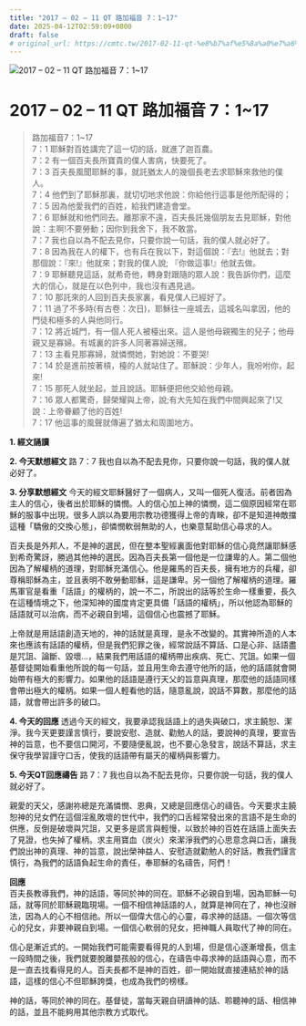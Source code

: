 ```yaml
---
title: "2017 – 02 – 11 QT 路加福音 7：1~17"
date: 2025-04-12T02:59:09+0800
draft: false
# original_url: https://cmtc.tw/2017-02-11-qt-%e8%b7%af%e5%8a%a0%e7%a6%8f%e9%9f%b3-7%ef%bc%9a117
---
```


![2017 – 02 – 11 QT 路加福音 7：1\~17](/images/qt.jpg   "2017 – 02 – 11 QT 路加福音 7：1\~17")

# 2017 – 02 – 11 QT 路加福音 7：1\~17

> 路加福音7：1\~17  
> 7：1 耶穌對百姓講完了這一切的話，就進了迦百農。  
> 7：2 有一個百夫長所寶貴的僕人害病，快要死了。  
> 7：3 百夫長風聞耶穌的事，就託猶太人的幾個長老去求耶穌來救他的僕人。  
> 7：4 他們到了耶穌那裏，就切切地求他說：你給他行這事是他所配得的；  
> 7：5 因為他愛我們的百姓，給我們建造會堂。  
> 7：6 耶穌就和他們同去。離那家不遠，百夫長託幾個朋友去見耶穌，對他說：主啊!不要勞動；因你到我舍下，我不敢當。  
> 7：7 我也自以為不配去見你，只要你說一句話，我的僕人就必好了。  
> 7：8 因為我在人的權下，也有兵在我以下，對這個說：『去!』他就去；對那個說：『來!』他就來；對我的僕人說; 『你做這事!』他就去做。  
> 7：9 耶穌聽見這話，就希奇他，轉身對跟隨的眾人說：我告訴你們，這麼大的信心，就是在以色列中，我也沒有遇見過。  
> 7：10 那託來的人回到百夫長家裏，看見僕人已經好了。  
> 7：11 過了不多時(有古卷：次日)，耶穌往一座城去，這城名叫拿因，他的門徒和極多的人與他同行。  
> 7：12 將近城門，有一個人死人被檯出來。這人是他母親獨生的兒子；他母親又是寡婦。有城裏的許多人同著寡婦送殯。  
> 7：13 主看見那寡婦，就憐憫她，對她說：不要哭!  
> 7：14 於是進前按著槓，檯的人就站住了。耶穌說：少年人，我吩咐你，起來!  
> 7：15 那死人就坐起，並且說話。耶穌便把他交給他母親。  
> 7：16 眾人都驚奇，歸榮耀與上帝，說;有大先知在我們中間興起來了!又說：上帝眷顧了他的百姓!  
> 7：17 他這事的風聲就傳遍了猶太和周圍地方。

**1.  經文誦讀**

**2.  今天默想經文**
路 7：7 我也自以為不配去見你，只要你說一句話，我的僕人就必好了。

**3. 分享默想經文**
今天的經文耶穌醫好了一個病人，又叫一個死人復活。前者因為主人的信心，後者出於耶穌的憐憫。人的信心加上神的憐憫，這二個原因經常在耶穌的服事中出現，很多人誤以為要用宗教功德獲得上帝的青睞，卻不是知道神敵擋這種「驕傲的交換心態」，卻憐憫軟弱無助的人，也樂意幫助信心尋求的人。

百夫長是外邦人，不是神的選民，但在整本聖經裏面他對耶穌的信心竟然讓耶穌感到希奇驚訝，勝過其他神的選民。因為百夫長第一個他是一位謙卑的人。第二個他因為了解權柄的道理，對耶穌充滿信心。他是羅馬的百夫長，擁有地方的兵權，卻尊稱耶穌為主，並且表明不敢勞動耶穌，這是謙卑。另一個他了解權柄的道理。羅馬軍官是看重「話語」的權柄的，說一不二，所說出的話等於生命一樣重要，長久在這種情境之下，他深知神的國度肯定更具備「話語的權柄」，所以他認為耶穌的話語就可以治病，而不必親自到場，這個信心也震撼了耶穌。

上帝就是用話語創造天地的，神的話就是真理，是永不改變的。其實神所造的人本來也應該有話語的權柄，但是我們犯罪之後，經常說話不算話、口是心非、話語盡是咒詛、論斷、毀壞…，結果我們用話語的權柄帶出疾病、死亡、咒詛。如果一個基督徒開始看重他所說的每一句話，並且用生命去遵守他所的話，他的話語就會開始帶有極大的影響力。如果他的話語是遵行天父的旨意與真理，那麼他的話語同樣會帶出極大的權柄。如果一個人輕看他的話，隨意亂說，說話不算數，那麼他的話語，就會帶出許多的破口。

**4. 今天的回應**
透過今天的經文，我要承認我話語上的過失與破口，求主饒恕、潔淨。我今天更要謹言慎行，要說安慰、造就、勸勉人的話，要說神的真理，要宣告神的旨意，也不要信口開河，不要隨便亂說，也不要心急發言，說話不算話，求主保守我學習謹守口舌，使我的話語帶有屬天的權柄與影響力。

**5. 今天QT回應禱告**
路 7：7 我也自以為不配去見你，只要你說一句話，我的僕人就必好了。

親愛的天父，感謝祢總是充滿憐憫、恩典，又總是回應信心的禱告。今天要求主饒恕神的兒女們在這個淫亂敗壞的世代中，我們的口舌經常發出來的言語不是生命的供應，反倒是破壞與咒詛，又更多是謊言與輕慢，以致於神的百姓在話語上面失去了見證，也失掉了權柄。求主用寶血（炭火）來潔淨我們的心思意念與口舌，讓我們說出神的真理、神的旨意，說出榮神益人、安慰造就勸勉人的好話，教我們謹言慎行，為我們的話語負起生命的責任，奉耶穌的名禱告，阿們！

**回應**  
百夫長教導我們，神的話語，等同於神的同在。耶穌不必親自到場，因為耶穌一句話，就等同於耶穌親臨現場。一個不相信神話語的人，就算是神同在了，神也沒辦法，因為人的心不相信祂。所以一個偉大信心的心靈，尋求神的話語。一個次等信心的兒女，非要神親自到場。一個信心軟弱的兒女，把神職人員取代了神的同在。

信心是漸近式的。一開始我們可能需要看得見的人到場，但是信心逐漸增長，信主一段時間之後，我們就要脫離嬰孩般的信心，在禱告中尋求神的話語與心意，而不是一直去找看得見的人。百夫長都不是神的百姓，卻一開始就直接連結於神的話語，這樣的信心不但耶穌誇獎，也成為我們的榜樣。

神的話，等同於神的同在。基督徒，當每天親自研讀神的話、聆聽神的話、相信神的話，並且不能夠用其他宗教方式取代。
